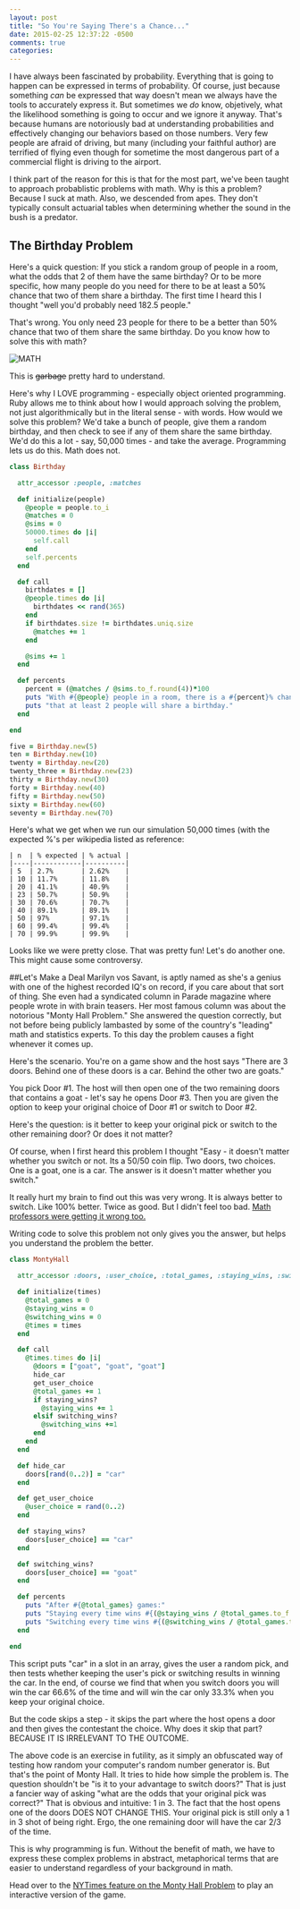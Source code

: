 ```yaml
---
layout: post
title: "So You're Saying There's a Chance..."
date: 2015-02-25 12:37:22 -0500
comments: true
categories: 
---
```

I have always been fascinated by probability. Everything that is going to happen can be expressed in terms of probability. Of course, just because something *can* be expressed that way doesn't mean we always have the tools to accurately express it. But sometimes we *do* know, objetively, what the likelihood something is going to occur and we ignore it anyway. That's because humans are notoriously bad at understanding probabilities and effectively changing our behaviors based on those numbers. Very few people are afraid of driving, but many (including your faithful author) are terrified of flying even though for sometime the most dangerous part of a commercial flight is driving to the airport.

I think part of the reason for this is that for the most part, we've been taught to approach probablistic problems with math. Why is this a problem? Because I suck at math. Also, we descended from apes. They don't typically consult actuarial tables when determining whether the sound in the bush is a predator.

## The Birthday Problem
Here's a quick question: If you stick a random group of people in a room, what the odds that 2 of them have the same birthday? Or to be more specific, how many people do you need for there to be at least a 50% chance that two of them share a birthday. The first time I heard this I thought "well you'd probably need 182.5 people." 

That's wrong. You only need 23 people for there to be a better than 50% chance that two of them share the same birthday. Do you know how to solve this with math?

![MATH](http://upload.wikimedia.org/math/9/c/7/9c7763ad00291fc5be64923ea6d831d3.png)

This is <s>garbage</s> pretty hard to understand.

Here's why I LOVE programming - especially object oriented programming. Ruby allows me to think about how I would approach solving the problem, not just algorithmically but in the literal sense - with words. How would we solve this problem? We'd take a bunch of people, give them a random birthday, and then check to see if any of them share the same birthday. We'd do this a lot - say, 50,000 times - and take the average. Programming lets us do this. Math does not.

``` ruby
class Birthday

  attr_accessor :people, :matches

  def initialize(people)
    @people = people.to_i
    @matches = 0
    @sims = 0
    50000.times do |i|
      self.call
    end
    self.percents
  end

  def call
    birthdates = []
    @people.times do |i|
      birthdates << rand(365)
    end
    if birthdates.size != birthdates.uniq.size
      @matches += 1
    end

    @sims += 1 
  end

  def percents
    percent = (@matches / @sims.to_f.round(4))*100
    puts "With #{@people} people in a room, there is a #{percent}% chance"
    puts "that at least 2 people will share a birthday."
  end

end

five = Birthday.new(5)
ten = Birthday.new(10)
twenty = Birthday.new(20)
twenty_three = Birthday.new(23)
thirty = Birthday.new(30)
forty = Birthday.new(40)
fifty = Birthday.new(50)
sixty = Birthday.new(60)
seventy = Birthday.new(70)

```
Here's what we get when we run our simulation 50,000 times (with the expected %'s per wikipedia listed as reference:
```
| n  | % expected | % actual |
|----|------------|----------|
| 5  | 2.7%       | 2.62%    |
| 10 | 11.7%      | 11.8%    |
| 20 | 41.1%      | 40.9%    |
| 23 | 50.7%      | 50.9%    |
| 30 | 70.6%      | 70.7%    |
| 40 | 89.1%      | 89.1%    |
| 50 | 97%        | 97.1%    |
| 60 | 99.4%      | 99.4%    |
| 70 | 99.9%      | 99.9%    |
```
Looks like we were pretty close. That was pretty fun! Let's do another one. This might cause some controversy.

##Let's Make a Deal
Marilyn vos Savant, is aptly named as she's a genius with one of the highest recorded IQ's on record, if you care about that sort of thing. She even had a syndicated column in Parade magazine where people wrote in with brain teasers. Her most famous column was about the notorious "Monty Hall Problem." She answered the question correctly, but not before being publicly lambasted by some of the country's "leading" math and statistics experts. To this day the problem causes a fight whenever it comes up. 

Here's the scenario. You're on a game show and the host says "There are 3 doors. Behind one of these doors is a car. Behind the other two are goats."

You pick Door #1. The host will then open one of the two remaining doors that contains a goat - let's say he opens Door #3. Then you are given the option to keep your original choice of Door #1 or switch to Door #2. 

Here's the question: is it better to keep your original pick or switch to the other remaining door? Or does it not matter?

Of course, when I first heard this problem I thought "Easy - it doesn't matter whether you switch or not. Its a 50/50 coin flip. Two doors, two choices. One is a goat, one is a car. The answer is it doesn't matter whether you switch."

It really hurt my brain to find out this was very wrong. It is always better to switch. Like 100% better. Twice as good. But I didn't feel too bad. [Math professors were getting it wrong too.](http://en.wikipedia.org/wiki/Monty_Hall_problem#Vos_Savant_and_the_media_furor)

Writing code to solve this problem not only gives you the answer, but helps you understand the problem the better. 

``` ruby
class MontyHall

  attr_accessor :doors, :user_choice, :total_games, :staying_wins, :switching_wins

  def initialize(times)
    @total_games = 0
    @staying_wins = 0
    @switching_wins = 0
    @times = times
  end

  def call
    @times.times do |i|
      @doors = ["goat", "goat", "goat"]
      hide_car
      get_user_choice
      @total_games += 1
      if staying_wins?
        @staying_wins += 1
      elsif switching_wins?
        @switching_wins +=1
      end
    end
  end

  def hide_car
    doors[rand(0..2)] = "car"
  end

  def get_user_choice
    @user_choice = rand(0..2)
  end

  def staying_wins?
    doors[user_choice] == "car"
  end

  def switching_wins?
    doors[user_choice] == "goat"
  end

  def percents
    puts "After #{@total_games} games:"
    puts "Staying every time wins #{(@staying_wins / @total_games.to_f.round(2))*100}%"
    puts "Switching every time wins #{(@switching_wins / @total_games.to_f.round(2))*100}%"
  end

end
```
This script puts "car" in a slot in an array, gives the user a random pick, and then tests whether keeping the user's pick or switching results in winning the car. In the end, of course we find that when you switch doors you will win the car 66.6% of the time and will win the car only 33.3% when you keep your original choice. 

But the code skips a step - it skips the part where the host opens a door and then gives the contestant the choice. Why does it skip that part? BECAUSE IT IS IRRELEVANT TO THE OUTCOME.

The above code is an exercise in futility, as it simply an obfuscated way of testing how random your computer's random number generator is. But that's the point of Monty Hall. It tries to hide how simple the problem is. The question shouldn't be "is it to your advantage to switch doors?" That is just a fancier way of asking "what are the odds that your original pick was correct?" That is obvious and intuitive: 1 in 3. The fact that the host opens one of the doors DOES NOT CHANGE THIS. Your original pick is still only a 1 in 3 shot of being right. Ergo, the one remaining door will have the car 2/3 of the time. 

This is why programming is fun. Without the benefit of math, we have to express these complex problems in abstract, metaphorical terms that are easier to understand regardless of your background in math.

Head over to the [NYTimes feature on the Monty Hall Problem](http://www.nytimes.com/2008/04/08/science/08monty.html?_r=0) to play an interactive version of the game. 